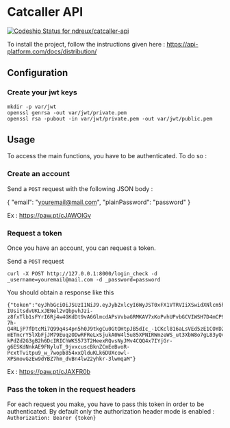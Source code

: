 # Catcaller API

[ ![Codeship Status for ndreux/catcaller-api](https://app.codeship.com/projects/3fab0d40-9192-0135-fd2e-461e903ff2c4/status?branch=master)](https://app.codeship.com/projects/250496)

To install the project, follow the instructions given here : https://api-platform.com/docs/distribution/

## Configuration

### Create your jwt keys

```
mkdir -p var/jwt
openssl genrsa -out var/jwt/private.pem
openssl rsa -pubout -in var/jwt/private.pem -out var/jwt/public.pem
```

## Usage

To access the main functions, you have to be authenticated.
To do so :

### Create an account

Send a `POST` request with the following JSON body :

{
  "email": "youremail@mail.com",
  "plainPassword": "password"
}

Ex : https://paw.pt/cJAWOIGv

### Request a token

Once you have an account, you can request a token.

Send a `POST` request 

```
curl -X POST http://127.0.0.1:8000/login_check -d _username=youremail@mail.com -d _password=password
```

You should obtain a response like this

```
{"token":"eyJhbGciOiJSUzI1NiJ9.eyJyb2xlcyI6WyJST0xFX1VTRVIiXSwidXNlcm5hbWUiOiJ5b3VyZW1haWxAbWFpbC5jb20iLCJpYXQiOjE1MDg1MDU5OTcsImV4cCI6MTUwODUwOTU5N30.QGSJaxjNhY09dxoFBPT0jB9wQGbYsxJb2LwJJbljMi-IUsitsdvUKLxJENel2vQbpvhJzi-z8fxTlb1sFYrI6Rj4w4GKdDt9vA6GlmcdAPsVvbaGRMKAV7xKoPvhUPvbGCVIWSH7D4mCP91JROC8KZg6DW2YotBTwS72SDzmj3NfiS4sPJlKSvRTmjWeZu9PjRvefudMzjSU2mXvfQJ_KZQ3R1EI_G9WHcRDsWciQKeFDgInBrwY611Apwhgm1RlfdwuSOas6qP4YeIMf4aC-7h-Q4RLjP7fDtcMi7Q99q4s4pn5h0J9tkgCu0GtOHtpJB5dIc_-1CKcl816aLsVEd5zE1COYD2claSOeymEAvuRTmry-mETmcrY5lXbFjJM79EuqzODwRFReLxSjukA0W4l5u85XPNIRWmzeWS_ut3XbW8o7gL83yQvXUudlhvPDZ1kkz2Clst5GjOTTdBEJ0bu3yjjy79BgC5QKspyf_AszkGLvqzKyEw_r9dx-kPdZd2G3gB2h6DcIRIChWKS573T2HeexRQvsNyJMv4CQQ4x7IYjGr-g6ESKdNnkAE9FNyluT_9jvxcuscBknZCmEeBvoR-PcxtTvitpu9_w_7wopb854xxQlduKLk6DUXcowl-XPSmovGzEw9dYBZ7hm_dvBn4lw22yhkr-3lwmqaM"}
``` 

Ex : https://paw.pt/cJAXFR0b

### Pass the token in the request headers 

For each request you make, you have to pass this token in order to be authenticated.
By default only the authorization header mode is enabled : `Authorization: Bearer {token}`
